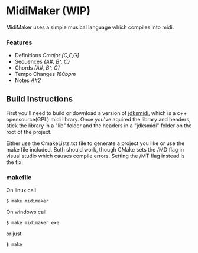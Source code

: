 # MidiMaker (WIP)

MidiMaker uses a simple musical language which compiles into midi.

### Features

* Definitions _Cmajor [C,E,G]_
* Sequences _{A#, B^, C}_
* Chords _[A#, B^, C]_
* Tempo Changes _180bpm_
* Notes _A#2_

## Build Instructions

First you'll need to build or download a version of [jdksmidi](https://github.com/jdkoftinoff/jdksmidi), which is a c++ opensource(GPL) midi library.
Once you've aquired the library and headers, stick the library in a "lib" folder and the headers in a "jdksmidi" folder on the  root of the project.

Either use the CmakeLists.txt file to generate a project you like or use the make file included.
Both should work, though CMake sets the /MD flag in visual studio which causes compile errors. Setting the /MT flag instead is the fix.



### makefile

On linux call
```
$ make midimaker
```
On windows call
```
$ make midimaker.exe
```
or just
```
$ make
```
